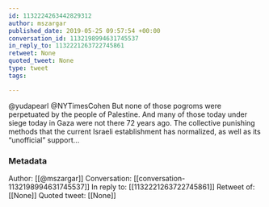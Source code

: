 ```yaml
---
id: 1132224263442829312
author: mszargar
published_date: 2019-05-25 09:57:54 +00:00
conversation_id: 1132198994631745537
in_reply_to: 1132221263722745861
retweet: None
quoted_tweet: None
type: tweet
tags:

---
```


@yudapearl @NYTimesCohen But none of those pogroms were perpetuated by the people of Palestine. And many of those today under siege today in Gaza were not there 72 years ago. The collective punishing methods that the current Israeli establishment has normalized, as well as its “unofficial” support...

### Metadata

Author: [[@mszargar]]
Conversation: [[conversation-1132198994631745537]]
In reply to: [[1132221263722745861]]
Retweet of: [[None]]
Quoted tweet: [[None]]
